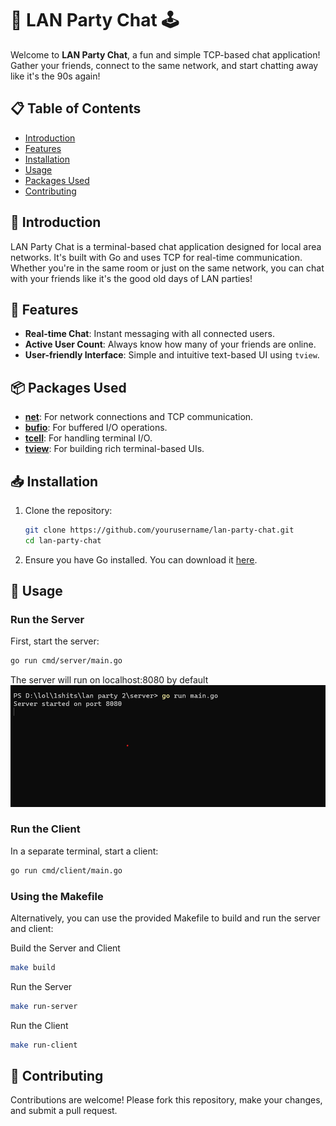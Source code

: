 # 🎉 LAN Party Chat 🕹️

Welcome to **LAN Party Chat**, a fun and simple TCP-based chat application! Gather your friends, connect to the same network, and start chatting away like it's the 90s again!

## 📋 Table of Contents
- [Introduction](#introduction)
- [Features](#features)
- [Installation](#installation)
- [Usage](#usage)
- [Packages Used](#packages-used)
- [Contributing](#contributing)

## 🌟 Introduction

LAN Party Chat is a terminal-based chat application designed for local area networks. It's built with Go and uses TCP for real-time communication. Whether you're in the same room or just on the same network, you can chat with your friends like it's the good old days of LAN parties!

## 🌟 Features

- **Real-time Chat**: Instant messaging with all connected users.
- **Active User Count**: Always know how many of your friends are online.
- **User-friendly Interface**: Simple and intuitive text-based UI using `tview`.

## 📦 Packages Used

- [**net**](https://pkg.go.dev/net): For network connections and TCP communication.
- [**bufio**](https://pkg.go.dev/bufio): For buffered I/O operations.
- [**tcell**](https://github.com/gdamore/tcell/v2): For handling terminal I/O.
- [**tview**](https://github.com/rivo/tview): For building rich terminal-based UIs.

## 📥 Installation

1. Clone the repository:
    ```bash
    git clone https://github.com/yourusername/lan-party-chat.git
    cd lan-party-chat
    ```

2. Ensure you have Go installed. You can download it [here](https://golang.org/dl/).

## 🚀 Usage

### Run the Server

First, start the server:
```bash
go run cmd/server/main.go
```
The server will run on localhost:8080 by default
![alt text](https://github.com/jyotiprakashh/LAN-Party/blob/main/screenshots/server.png?raw=true)


### Run the Client

In a separate terminal, start a client:
```bash
go run cmd/client/main.go
```

### Using the Makefile
Alternatively, you can use the provided Makefile to build and run the server and client:

Build the Server and Client
```bash
make build
```

Run the Server
```bash
make run-server
```

Run the Client
```bash
make run-client
```


## 🤝 Contributing
Contributions are welcome! Please fork this repository, make your changes, and submit a pull request.
